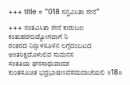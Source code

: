 +++
title = "018 ಸನ್ತವಿಸಿತಾ ಸೇನೆ"

+++
ಸಂತವಿಸಿತಾ ಸೇನೆ ಕುರುಬಲ   
ಕಂತುಹರನುದ್ಯೋಗವಾಗೆ ನಿ   
ರಂತರದ ನಿಸ್ಸಾಳಸೂಳಿನ ಲಗ್ಗೆದಂಬಟದ   
ಅಂತರಿಕ್ಷದೊಳುಲಿವ ಸುಮನಸ   
ಸಂತತಿಯ ಘನಸಾಧುವಾದಶ   
ಕುಂತಸೂಚಿತ ಭದ್ರಭಾಷಣವೆಸೆದುದಾಚೆಯಲಿ       ॥18॥